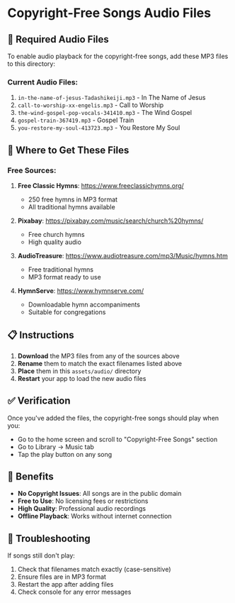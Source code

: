 # Copyright-Free Songs Audio Files

## 📁 Required Audio Files

To enable audio playback for the copyright-free songs, add these MP3 files to this directory:

### Current Audio Files:

1. `in-the-name-of-jesus-Tadashikeiji.mp3` - In The Name of Jesus
2. `call-to-worship-xx-engelis.mp3` - Call to Worship
3. `the-wind-gospel-pop-vocals-341410.mp3` - The Wind Gospel
4. `gospel-train-367419.mp3` - Gospel Train
5. `you-restore-my-soul-413723.mp3` - You Restore My Soul

## 🎵 Where to Get These Files

### Free Sources:

1. **Free Classic Hymns**: https://www.freeclassichymns.org/

   - 250 free hymns in MP3 format
   - All traditional hymns available

2. **Pixabay**: https://pixabay.com/music/search/church%20hymns/

   - Free church hymns
   - High quality audio

3. **AudioTreasure**: https://www.audiotreasure.com/mp3/Music/hymns.htm

   - Free traditional hymns
   - MP3 format ready to use

4. **HymnServe**: https://www.hymnserve.com/
   - Downloadable hymn accompaniments
   - Suitable for congregations

## 📋 Instructions

1. **Download** the MP3 files from any of the sources above
2. **Rename** them to match the exact filenames listed above
3. **Place** them in this `assets/audio/` directory
4. **Restart** your app to load the new audio files

## ✅ Verification

Once you've added the files, the copyright-free songs should play when you:

- Go to the home screen and scroll to "Copyright-Free Songs" section
- Go to Library → Music tab
- Tap the play button on any song

## 🎯 Benefits

- **No Copyright Issues**: All songs are in the public domain
- **Free to Use**: No licensing fees or restrictions
- **High Quality**: Professional audio recordings
- **Offline Playback**: Works without internet connection

## 🔧 Troubleshooting

If songs still don't play:

1. Check that filenames match exactly (case-sensitive)
2. Ensure files are in MP3 format
3. Restart the app after adding files
4. Check console for any error messages
